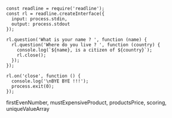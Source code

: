 ```
const readline = require('readline');
const rl = readline.createInterface({
  input: process.stdin,
  output: process.stdout
});

rl.question('What is your name ? ', function (name) {
  rl.question('Where do you live ? ', function (country) {
    console.log(`${name}, is a citizen of ${country}`);
    rl.close();
  });
});

rl.on('close', function () {
  console.log('\nBYE BYE !!!');
  process.exit(0);
});
```

firstEvenNumber, mustExpensiveProduct, productsPrice, scoring, uniqueValueArray
